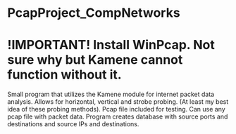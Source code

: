 # PcapProject_CompNetworks
# !IMPORTANT! Install WinPcap. Not sure why but Kamene cannot function without it.
Small program that utilizes the Kamene module for internet packet data analysis. 
Allows for horizontal, vertical and strobe probing. (At least my best idea of these probing methods).
Pcap file included for testing. Can use any pcap file with packet data.
Program creates database with source ports and destinations and source IPs and destinations.
